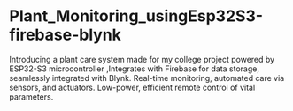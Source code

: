 # Plant_Monitoring_usingEsp32S3-firebase-blynk
 Introducing a plant care system made for my college project powered by ESP32-S3 microcontroller ,Integrates with Firebase for data storage, seamlessly integrated with Blynk. Real-time monitoring, automated care via sensors, and actuators. Low-power, efficient remote control of vital parameters. 
